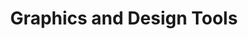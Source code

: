---
layout: default
title: Graphics and Design Tools
nav_order: 2
parent: Development Tools & Software
has_children: true
---